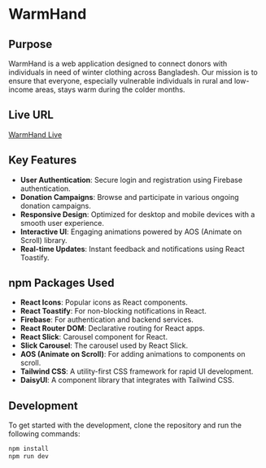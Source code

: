 # WarmHand

## Purpose
WarmHand is a web application designed to connect donors with individuals in need of winter clothing across Bangladesh. Our mission is to ensure that everyone, especially vulnerable individuals in rural and low-income areas, stays warm during the colder months.

## Live URL
[WarmHand Live](https://warmhands.netlify.app/) 

## Key Features
- **User Authentication**: Secure login and registration using Firebase authentication.
- **Donation Campaigns**: Browse and participate in various ongoing donation campaigns.
- **Responsive Design**: Optimized for desktop and mobile devices with a smooth user experience.
- **Interactive UI**: Engaging animations powered by AOS (Animate on Scroll) library.
- **Real-time Updates**: Instant feedback and notifications using React Toastify.

## npm Packages Used
- **React Icons**: Popular icons as React components.
- **React Toastify**: For non-blocking notifications in React.
- **Firebase**: For authentication and backend services.
- **React Router DOM**: Declarative routing for React apps.
- **React Slick**: Carousel component for React.
- **Slick Carousel**: The carousel used by React Slick.
- **AOS (Animate on Scroll)**: For adding animations to components on scroll.
- **Tailwind CSS**: A utility-first CSS framework for rapid UI development.
- **DaisyUI**: A component library that integrates with Tailwind CSS.

## Development
To get started with the development, clone the repository and run the following commands:

```bash
npm install
npm run dev
```
